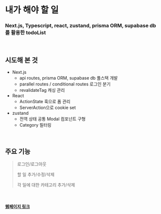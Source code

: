 # 내가 해야 할 일
### Next.js, Typescript, react, zustand, prisma ORM, supabase db 를 활용한 todoList

<br/>

## 시도해 본 것
- Next.js
  -  api routes, prisma ORM, supabase db 풀스택 개발
  -   parallel routes / conditional routes 로그인 분기
  -   revalidateTag 캐싱 관리
- React
  - ActionState 훅으로 폼 관리
  - ServerAction으로 cookie set
- zustand
  - 전역 상태 공통 Modal 컴포넌트 구형
  - Category 필터링

<br/>

## 주요 기능
>  로그인/로그아웃
> 
> 할 일 추가/수정/삭제
> 
>  각 일에 대한 카테고리 추가/삭제

<br/>

#### [웹페이지 링크](https://bincha.vercel.app)
